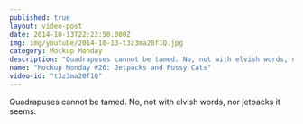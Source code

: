 ```yaml
---
published: true
layout: video-post
date: 2014-10-13T22:22:50.000Z
img: img/youtube/2014-10-13-t3z3ma20f1Q.jpg
category: Mockup Monday
description: "Quadrapuses cannot be tamed. No, not with elvish words, nor jetpacks it seems."
name: "Mockup Monday #26: Jetpacks and Pussy Cats"
video-id: "t3z3ma20f1Q"
---
```

Quadrapuses cannot be tamed. No, not with elvish words, nor jetpacks it seems.

